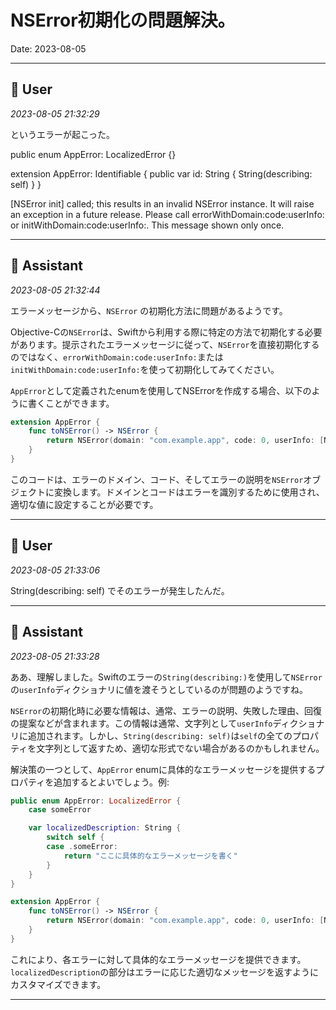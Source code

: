# NSError初期化の問題解決。

Date: 2023-08-05

---

## 👤 User
*2023-08-05 21:32:29*

というエラーが起こった。

public enum AppError: LocalizedError {}

extension AppError: Identifiable {
    public var id: String {
        String(describing: self)
    }
}

[NSError init] called; this results in an invalid NSError instance. It will raise an exception in a future release. Please call errorWithDomain:code:userInfo: or initWithDomain:code:userInfo:. This message shown only once.

---

## 🤖 Assistant
*2023-08-05 21:32:44*

エラーメッセージから、`NSError` の初期化方法に問題があるようです。

Objective-Cの`NSError`は、Swiftから利用する際に特定の方法で初期化する必要があります。提示されたエラーメッセージに従って、`NSError`を直接初期化するのではなく、`errorWithDomain:code:userInfo:`または`initWithDomain:code:userInfo:`を使って初期化してみてください。

`AppError`として定義されたenumを使用してNSErrorを作成する場合、以下のように書くことができます。

```swift
extension AppError {
    func toNSError() -> NSError {
        return NSError(domain: "com.example.app", code: 0, userInfo: [NSLocalizedDescriptionKey: String(describing: self)])
    }
}
```

このコードは、エラーのドメイン、コード、そしてエラーの説明を`NSError`オブジェクトに変換します。ドメインとコードはエラーを識別するために使用され、適切な値に設定することが必要です。

---

## 👤 User
*2023-08-05 21:33:06*

String(describing: self) でそのエラーが発生したんだ。

---

## 🤖 Assistant
*2023-08-05 21:33:28*

ああ、理解しました。Swiftのエラーの`String(describing:)`を使用して`NSError`の`userInfo`ディクショナリに値を渡そうとしているのが問題のようですね。

`NSError`の初期化時に必要な情報は、通常、エラーの説明、失敗した理由、回復の提案などが含まれます。この情報は通常、文字列として`userInfo`ディクショナリに追加されます。しかし、`String(describing: self)`は`self`の全てのプロパティを文字列として返すため、適切な形式でない場合があるのかもしれません。

解決策の一つとして、`AppError` enumに具体的なエラーメッセージを提供するプロパティを追加するとよいでしょう。例:

```swift
public enum AppError: LocalizedError {
    case someError

    var localizedDescription: String {
        switch self {
        case .someError:
            return "ここに具体的なエラーメッセージを書く"
        }
    }
}

extension AppError {
    func toNSError() -> NSError {
        return NSError(domain: "com.example.app", code: 0, userInfo: [NSLocalizedDescriptionKey: localizedDescription])
    }
}
```

これにより、各エラーに対して具体的なエラーメッセージを提供できます。`localizedDescription`の部分はエラーに応じた適切なメッセージを返すようにカスタマイズできます。

---
